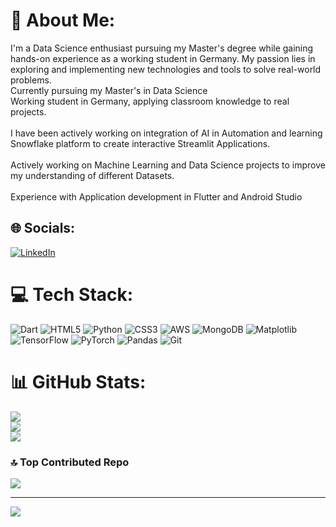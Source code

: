 # 💫 About Me:
I'm a Data Science enthusiast pursuing my Master's degree while gaining hands-on experience as a working student in Germany. My passion lies in exploring and implementing new technologies and tools to solve real-world problems.<br>Currently pursuing my Master's in Data Science<br>Working student in Germany, applying classroom knowledge to real projects.</br> <br> I have been actively working on integration of AI in Automation and learning Snowflake platform to create interactive Streamlit Applications.</br> <br>Actively working on Machine Learning and Data Science projects to improve my understanding of different Datasets.</br><br>Experience with Application development in Flutter and Android Studio<br> 


## 🌐 Socials:
[![LinkedIn](https://img.shields.io/badge/LinkedIn-%230077B5.svg?logo=linkedin&logoColor=white)](https://www.linkedin.com/in/khushi-kala) 

# 💻 Tech Stack:
![Dart](https://img.shields.io/badge/dart-%230175C2.svg?style=for-the-badge&logo=dart&logoColor=white) ![HTML5](https://img.shields.io/badge/html5-%23E34F26.svg?style=for-the-badge&logo=html5&logoColor=white) ![Python](https://img.shields.io/badge/python-3670A0?style=for-the-badge&logo=python&logoColor=ffdd54) ![CSS3](https://img.shields.io/badge/css3-%231572B6.svg?style=for-the-badge&logo=css3&logoColor=white) ![AWS](https://img.shields.io/badge/AWS-%23FF9900.svg?style=for-the-badge&logo=amazon-aws&logoColor=white) ![MongoDB](https://img.shields.io/badge/MongoDB-%234ea94b.svg?style=for-the-badge&logo=mongodb&logoColor=white) ![Matplotlib](https://img.shields.io/badge/Matplotlib-%23ffffff.svg?style=for-the-badge&logo=Matplotlib&logoColor=black) ![TensorFlow](https://img.shields.io/badge/TensorFlow-%23FF6F00.svg?style=for-the-badge&logo=TensorFlow&logoColor=white) ![PyTorch](https://img.shields.io/badge/PyTorch-%23EE4C2C.svg?style=for-the-badge&logo=PyTorch&logoColor=white) ![Pandas](https://img.shields.io/badge/pandas-%23150458.svg?style=for-the-badge&logo=pandas&logoColor=white) ![Git](https://img.shields.io/badge/git-%23F05033.svg?style=for-the-badge&logo=git&logoColor=white)
# 📊 GitHub Stats:
![](https://github-readme-stats.vercel.app/api?username=kalakhushi18&theme=dark&hide_border=false&include_all_commits=false&count_private=false)<br/>
![](https://github-readme-streak-stats.herokuapp.com/?user=kalakhushi18&theme=dark&hide_border=false)<br/>
![](https://github-readme-stats.vercel.app/api/top-langs/?username=kalakhushi18&theme=dark&hide_border=false&include_all_commits=false&count_private=false&layout=compact)


### 🔝 Top Contributed Repo
![](https://github-contributor-stats.vercel.app/api?username=kalakhushi18&limit=5&theme=dark&combine_all_yearly_contributions=true)

---
[![](https://visitcount.itsvg.in/api?id=kalakhushi18&icon=0&color=0)](https://visitcount.itsvg.in)

<!-- Proudly created with GPRM ( https://gprm.itsvg.in ) -->
